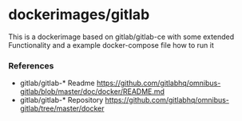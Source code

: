 # dockerimages/gitlab
This is a dockerimage based on gitlab/gitlab-ce with some extended Functionality and a example docker-compose file how
to run it

### References
- gitlab/gitlab-* Readme https://github.com/gitlabhq/omnibus-gitlab/blob/master/doc/docker/README.md
- gitlab/gitlab-* Repository https://github.com/gitlabhq/omnibus-gitlab/tree/master/docker
